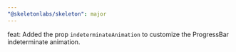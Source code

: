 ```yaml
---
"@skeletonlabs/skeleton": major
---
```


feat: Added the prop `indeterminateAnimation` to customize the ProgressBar indeterminate animation.
